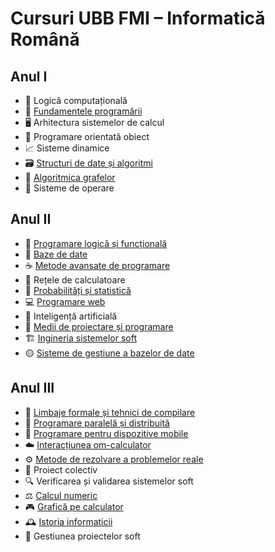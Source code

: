 # Cursuri UBB FMI – Informatică Română

## Anul I
- 🎲 Logică computațională
- 🐍 [Fundamentele programării](https://github.com/karinakentsch19/UBB-FMI-Informatica/tree/4c213dd50242fb72027eb9f8c846abeddcf5e96b/ANUL%201/FUNDAMENTELE%20PROGRAMARII)
- 🖥️ Arhitectura sistemelor de calcul
- 🔧 Programare orientată obiect
- 📈 Sisteme dinamice
- 🗃️ [Structuri de date și algoritmi](https://github.com/karinakentsch19/UBB-FMI-Informatica/tree/410eff2ab43c77151c1c65cf33ea379c82d12230/ANUL%201/STRUCTURI%20DE%20DATE%20SI%20ALGORITMI)
- 🚀 [Algoritmica grafelor](https://github.com/karinakentsch19/UBB-FMI-Informatica/tree/410eff2ab43c77151c1c65cf33ea379c82d12230/ANUL%201/ALGORITMICA%20GRAFELOR)
- 🐧 Sisteme de operare

## Anul II
- 🦉 [Programare logică și funcțională](https://github.com/karinakentsch19/UBB-FMI-Informatica/tree/25e97eb9f727c6a1be4e9d486754e594530f4094/ANUL%202/PROGRAMARE%20LOGICA%20SI%20FUNCTIONALA)
- 💾 [Baze de date](https://github.com/karinakentsch19/UBB-FMI-Informatica/tree/8fa93d7ebfeebe9b4abbda8127365b099b8421e4/ANUL%202/BAZE%20DE%20DATE)
- ☕ [Metode avansate de programare](https://github.com/karinakentsch19/UBB-FMI-Informatica/tree/24b6ac038f4ffbb5f15b0632cc08ca4ceb6f1ee2/ANUL%202/METODE%20AVANSATE%20DE%20PROGRAMARE)
- 📡 Rețele de calculatoare
- 🎲 [Probabilități și statistică](https://github.com/karinakentsch19/UBB-FMI-Informatica/tree/a56a184a190c5d0bd783f2a26d222fe055c9d84a/ANUL%202/PROBABILITATI%20SI%20STATISTICA/Laboratoare)
- 💻 [Programare web](https://github.com/karinakentsch19/UBB-FMI-Informatica/tree/14600851f4bf300f67a9c621947c4f9628b8ceeb/ANUL%202/PROGRAMARE%20WEB)
- 🤖 Inteligență artificială
- 🧰 [Medii de proiectare și programare](https://github.com/karinakentsch19/UBB-FMI-Informatica/tree/f03b1680566b0e84feae3e51905bc28088013988/ANUL%202/MEDII%20DE%20PROIECTARE%20SI%20PROGRAMARE)
- 🏗️ [Ingineria sistemelor soft](https://github.com/karinakentsch19/UBB-FMI-Informatica/tree/f449a97ef7eb25df73a3a1f1ea672afbfcb8cb7f/ANUL%202/INGINERIA%20SISTEMELOR%20SOFT)
- 🟡 [Sisteme de gestiune a bazelor de date](https://github.com/karinakentsch19/UBB-FMI-Informatica/tree/76a3dba58416d08307df5100b3dfc679676b4306/ANUL%202/SISTEME%20DE%20GESTIUNE%20A%20BAZELOR%20DE%20DATE)

## Anul III
- 🧪 [Limbaje formale și tehnici de compilare](https://github.com/karinakentsch19/UBB-FMI-Informatica/tree/7dcfcc4d70ec725211dd5a0e315ff96455590800/ANUL%203/LIMBAJE%20FORMALE%20SI%20TEHNICI%20DE%20COMPILARE)
- 🔗 [Programare paralelă și distribuită](https://github.com/karinakentsch19/UBB-FMI-Informatica/tree/f688ac9f16d332b835df1488d461af0a22a3f7a5/ANUL%203/PROGRAMARE%20PARALELA%20SI%20DISTRIBUITA)
- 📱 [Programare pentru dispozitive mobile](https://github.com/karinakentsch19/UBB-FMI-Informatica/tree/a4854120a82a0d86febb94c212b1cb8c647e08f7/ANUL%203/PROGRAMARE%20PENTRU%20DISPOZITIVE%20MOBILE)
- ☁️ [Interacțiunea om-calculator](https://github.com/karinakentsch19/UBB-FMI-Informatica/tree/8943e53775639062b7df18e978950e5df757f3ca/ANUL%203/INTERACTIUNEA%20OM-CALCULATOR)
- ⚙️ [Metode de rezolvare a problemelor reale](https://github.com/karinakentsch19/UBB-FMI-Informatica/tree/e304d4286bcd8f748107638ba9257c30b64fe514/ANUL%203/METODE%20INTELIGENTE%20DE%20REZOLVARE%20A%20PROBLEMELOR%20REALE)
- 🤝 Proiect colectiv
- 🔍 Verificarea și validarea sistemelor soft
- ⚖️ [Calcul numeric](https://github.com/karinakentsch19/UBB-FMI-Informatica/tree/1562af158d299162243a0989a00d8e851c6ad7a8/ANUL%203/CALCUL%20NUMERIC)
- 🎮 [Grafică pe calculator](https://github.com/karinakentsch19/UBB-FMI-Informatica/tree/7d4bab042f4303c219b9ca4e20f3dd802f71da4e/ANUL%203/GRAFICA%20PE%20CALCULATOR)
- 🕰️ [Istoria informaticii](https://github.com/karinakentsch19/UBB-FMI-Informatica/tree/80f06f9b370f7d87af4de1acc5df636cd0d6c168/ANUL%203/ISTORIA%20INFORMATICII)
- 🧠 Gestiunea proiectelor soft
